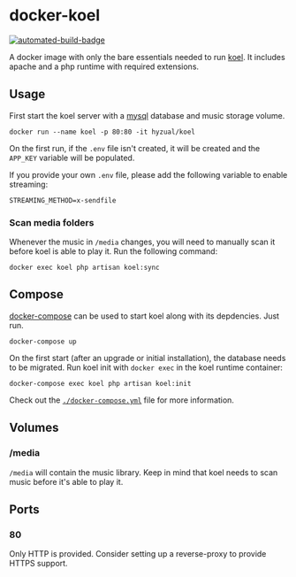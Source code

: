 docker-koel
===========

[![automated-build-badge]][docker-hub]

A docker image with only the bare essentials needed to run [koel]. It includes
apache and a php runtime with required extensions.

Usage
-----

First start the koel server with a [mysql] database and music storage volume.

    docker run --name koel -p 80:80 -it hyzual/koel

On the first run, if the `.env` file isn't created, it will be created and the
`APP_KEY` variable will be populated.

If you provide your own `.env` file, please add the following variable to enable streaming:

```
STREAMING_METHOD=x-sendfile
```

### Scan media folders

Whenever the music in `/media` changes, you will need to manually scan it before
koel is able to play it. Run the following command:

    docker exec koel php artisan koel:sync

Compose
-------

[docker-compose] can be used to start koel along with its depdencies. Just run.

    docker-compose up

On the first start (after an upgrade or initial installation), the database
needs to be migrated. Run koel init with `docker exec` in the koel runtime
container:

    docker-compose exec koel php artisan koel:init

Check out the [`./docker-compose.yml`][compose] file for more information.

## Volumes

### /media

`/media` will contain the music library. Keep in mind that koel needs to
scan music before it's able to play it.

## Ports

### 80

Only HTTP is provided. Consider setting up a reverse-proxy to provide HTTPS support.

[dbConfig]: https://github.com/phanan/koel/blob/baa5b7af13e7f66ff1d2df1778c65757a73e478f/config/database.php
[koel]: https://koel.phanan.net/
[compose]: ./docker-compose.yml
[mysql]: https://hub.docker.com/r/mysql/mysql-server
[docker-compose]: https://docs.docker.com/compose/

[automated-build-badge]: https://img.shields.io/docker/automated/hyzual/koel.svg
[docker-hub]: https://hub.docker.com/r/hyzual/koel
